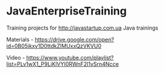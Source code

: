 # JavaEnterpriseTraining </br>

Training projects for http://javastartup.com.ua Java trainings </br>

Materials - https://drive.google.com/open?id=0B05ikxy1D0ttdkZlMUxxQzVKVU0 </br>

Video - https://www.youtube.com/playlist?list=PLv1wX1_P9LiKlVYI0RWnF2I1vSrn4Ncce </br>
